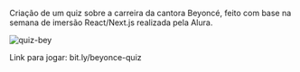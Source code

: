 Criação de um quiz sobre a carreira da cantora Beyoncé, feito com base na semana de imersão React/Next.js realizada pela Alura.

![quiz-bey](https://user-images.githubusercontent.com/37559523/106942076-7c6c4d00-6702-11eb-9200-8ddcc8f9c711.png)

Link para jogar: bit.ly/beyonce-quiz
